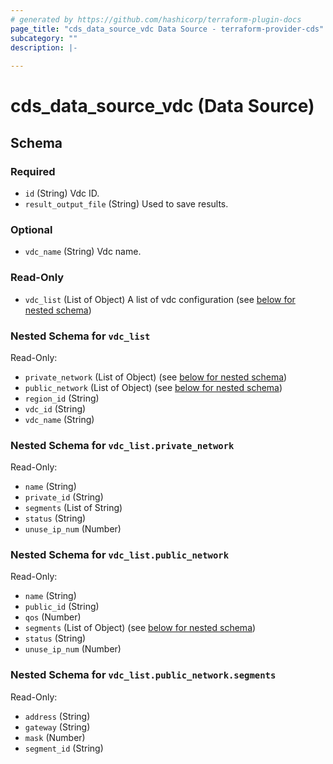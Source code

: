 ```yaml
---
# generated by https://github.com/hashicorp/terraform-plugin-docs
page_title: "cds_data_source_vdc Data Source - terraform-provider-cds"
subcategory: ""
description: |-
  
---
```


# cds_data_source_vdc (Data Source)





<!-- schema generated by tfplugindocs -->
## Schema

### Required

- `id` (String) Vdc ID.
- `result_output_file` (String) Used to save results.

### Optional

- `vdc_name` (String) Vdc name.

### Read-Only

- `vdc_list` (List of Object) A list of vdc configuration (see [below for nested schema](#nestedatt--vdc_list))

<a id="nestedatt--vdc_list"></a>
### Nested Schema for `vdc_list`

Read-Only:

- `private_network` (List of Object) (see [below for nested schema](#nestedobjatt--vdc_list--private_network))
- `public_network` (List of Object) (see [below for nested schema](#nestedobjatt--vdc_list--public_network))
- `region_id` (String)
- `vdc_id` (String)
- `vdc_name` (String)

<a id="nestedobjatt--vdc_list--private_network"></a>
### Nested Schema for `vdc_list.private_network`

Read-Only:

- `name` (String)
- `private_id` (String)
- `segments` (List of String)
- `status` (String)
- `unuse_ip_num` (Number)


<a id="nestedobjatt--vdc_list--public_network"></a>
### Nested Schema for `vdc_list.public_network`

Read-Only:

- `name` (String)
- `public_id` (String)
- `qos` (Number)
- `segments` (List of Object) (see [below for nested schema](#nestedobjatt--vdc_list--public_network--segments))
- `status` (String)
- `unuse_ip_num` (Number)

<a id="nestedobjatt--vdc_list--public_network--segments"></a>
### Nested Schema for `vdc_list.public_network.segments`

Read-Only:

- `address` (String)
- `gateway` (String)
- `mask` (Number)
- `segment_id` (String)
